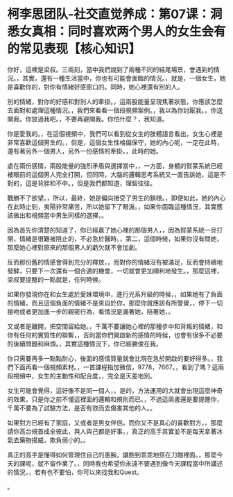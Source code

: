 # 柯李思团队-社交直觉养成：第07课：洞悉女真相：同时喜欢两个男人的女生会有的常见表现【核心知识】

你好，這裡是梁叔。三兩刻，當中我們說到了兩種不同的結尾場景，會遇到的情況。，其實，還有一種生活當中，你也有可能會面臨的情況。，就是，一個女生，她是喜歡你的，對你有情緒好感窗口的。同時，她心裡還有別的人。

別的情緒，對你的好感和對別人的牽掛。，這兩股能量呈現焦著狀態，你應該怎麼去面對和處理這種情況。，我們來看看一個段視頻案例。，我以為你討厭我。，你送開我。你放過我吧。，不要再避開我。你怕什麼？，我知道。

你是愛我的。，在這個視頻中，我們可以看到從女生的肢體語言看出，女生心裡是非常喜歡這個男生的。，但是，這個女生性格偏保守，她的內心呢，一定在此時，還有著另外一個男人，另外一份感情的牽掛。，此時的她。

處在兩份感情，兩股能量的強烈矛盾與選擇當中，，一方面，身體的賀蒙系統已經被眼前的這個男人完全打開，但同時，大腦的邏輯思考系統又一直告訴她，這是不對的，這是背胖和不中。，但是我們都知道，理智往往。

戰勝不了欲望。，所以，最終，她是偏向接受了男生的鎖穩。，即便如此，她的內心在此時止刻，夷陽非常痛苦，所以她留下了眼淚。，如果你面臨這種情況，其實應該做出和視頻當中男生同樣的選擇，。

因為首先你清楚的知道了，你已經贏了她心裡的那個男人，，因為賀蒙系統一旦打開，情緒是很難被阻止的，不必急於醫時。，第二，這個時候，如果你沒有問她，那麼她心裡對原來的那個男人的虧欠就不會加劇。

反而那份舊的情感會得到充分的釋放，，而對你的情緒沒有被滿足，反而會持續地發酵，只要下一次還有一個合適的機會，一切就會更加順利地發生。，那麼這裡，梁叔要提醒的一點就是，任何時候。

如果你發現你在和女生處於愛妹環境中，進行光系升級的時候，，如果她有了負面的情緒，而且這個負面的情緒不是來自於你，那麼你就應該有所警覺，，停下一切接吻或者更加進一步的親密行為，看情況是漏著她，陪著她，。

又或者是離開，把空間留給她。，千萬不要讓她心裡的那種步中和背叛的情緒，和你有任何的實質性的聯繫，，否則當你們開啟新的感情的時候，也會有很多不必要的後續問題和麻煩。，其實這種情況下，你已經勝俊在我。

你只需要再多一點點耐心，後面的感情質量就會比現在急於開啟的要好得多。，我們下面再看一個視頻素材。，一首課程指加微信，9778，7667。，看到了嗎？這兩段視頻中，女生的主動性和配合度，，完全是天差地別。

女生可能會覺得，這好像不是同一個人，，是的，方法運用的大就會出現這麼神奇的效果，只是你之前不懂這裡面的邏輯和規則而已。，不過這兩書還是要提醒你，千萬不要為了試驗方法，是否有效而去傷害其他的人。。

如果對方已經有了家庭，又或者是男女伴侶，而你又不是真心的喜歡對方，，那麼請你高台規首成全彼此，與人與己都是好事。，真正的高手其實並不是每天拿著冰氣去藥物揚威，欺負弱小的。。

真正的高手是懂得如何管理住自己的愚腕，讓飽到乖乖地搭在刀翹裡面。，那麼今天的課呢，就不留作業了。，同時我也希望你永遠不要遇到像今天課程當中所講述的情況，，若有也不要怕，你可以來找我和Quest。

。